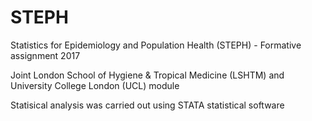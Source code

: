 # STEPH
Statistics for Epidemiology and Population Health (STEPH) - Formative assignment 2017

Joint London School of Hygiene & Tropical Medicine (LSHTM) and University College London (UCL) module

Statisical analysis was carried out using STATA statistical software
